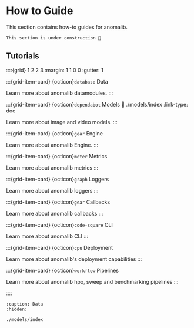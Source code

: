# How to Guide

This section contains how-to guides for anomalib.

```{warning}
This section is under construction 🚧
```

## Tutorials

::::{grid} 1 2 2 3
:margin: 1 1 0 0
:gutter: 1

:::{grid-item-card} {octicon}`database` Data

Learn more about anomalib datamodules.
:::

:::{grid-item-card} {octicon}`dependabot` Models
:link: ./models/index
:link-type: doc

Learn more about image and video models.
:::

:::{grid-item-card} {octicon}`gear` Engine

Learn more about anomalib Engine.
:::

:::{grid-item-card} {octicon}`meter` Metrics

Learn more about anomalib metrics
:::

:::{grid-item-card} {octicon}`graph` Loggers

Learn more about anomalib loggers
:::

:::{grid-item-card} {octicon}`gear` Callbacks

Learn more about anomalib callbacks
:::

:::{grid-item-card} {octicon}`code-square` CLI

Learn more about anomalib CLI
:::

:::{grid-item-card} {octicon}`cpu` Deployment

Learn more about anomalib's deployment capabilities
:::

:::{grid-item-card} {octicon}`workflow` Pipelines

Learn more about anomalib hpo, sweep and benchmarking pipelines
:::

::::

```{toctree}
:caption: Data
:hidden:

./models/index
```
